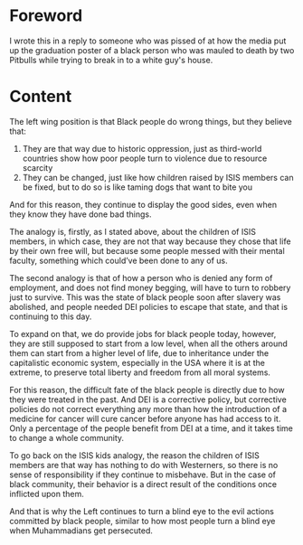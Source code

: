 # Foreword
I wrote this in a reply to someone who was pissed of at how the media put up the graduation poster of a black person who was mauled to death by two Pitbulls while trying to break in to a white guy's house.
# Content
The left wing position is that Black people do wrong things, but they believe that:

1. They are that way due to historic oppression, just as third-world countries show how poor people turn to violence due to resource scarcity
2. They can be changed, just like how children raised by ISIS members can be fixed, but to do so is like taming dogs that want to bite you

And for this reason, they continue to display the good sides, even when they know they have done bad things.

The analogy is, firstly, as I stated above, about the children of ISIS members, in which case, they are not that way because they chose that life by their own free will, but because some people messed with their mental faculty, something which could’ve been done to any of us.

The second analogy is that of how a person who is denied any form of employment, and does not find money begging, will have to turn to robbery just to survive. This was the state of black people soon after slavery was abolished, and people needed DEI policies to escape that state, and that is continuing to this day.

To expand on that, we do provide jobs for black people today, however, they are still supposed to start from a low level, when all the others around them can start from a higher level of life, due to inheritance under the capitalistic economic system, especially in the USA where it is at the extreme, to preserve total liberty and freedom from all moral systems.

For this reason, the difficult fate of the black people is directly due to how they were treated in the past. And DEI is a corrective policy, but corrective policies do not correct everything any more than how the introduction of a medicine for cancer will cure cancer before anyone has had access to it. Only a percentage of the people benefit from DEI at a time, and it takes time to change a whole community.

To go back on the ISIS kids analogy, the reason the children of ISIS members are that way has nothing to do with Westerners, so there is no sense of responsibility if they continue to misbehave. But in the case of black community, their behavior is a direct result of the conditions once inflicted upon them.

And that is why the Left continues to turn a blind eye to the evil actions committed by black people, similar to how most people turn a blind eye when Muhammadians get persecuted.